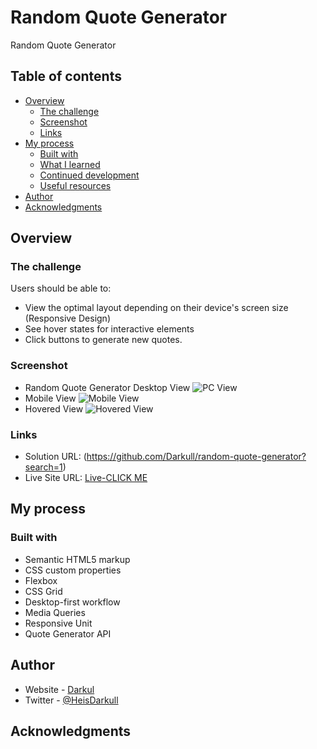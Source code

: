 # Random Quote Generator

Random Quote Generator

## Table of contents

- [Overview](#overview)
  - [The challenge](#the-challenge)
  - [Screenshot](#screenshot)
  - [Links](#links)
- [My process](#my-process)
  - [Built with](#built-with)
  - [What I learned](#what-i-learned)
  - [Continued development](#continued-development)
  - [Useful resources](#useful-resources)
- [Author](#author)
- [Acknowledgments](#acknowledgments)

## Overview

### The challenge

Users should be able to:

- View the optimal layout depending on their device's screen size (Responsive Design)
- See hover states for interactive elements
- Click buttons to generate new quotes.

### Screenshot

- Random Quote Generator Desktop View
  ![PC View](https://i.imgur.com/de1Byjt.png)
- Mobile View
  ![Mobile View](https://i.imgur.com/k0RgAEO.png)
- Hovered View
  ![Hovered View](https://i.imgur.com/O269cH4.gif)

### Links

- Solution URL: (https://github.com/Darkull/random-quote-generator?search=1)
- Live Site URL: <a href="https://random-quote-generator-darkul.netlify.app/" target="_blank">Live-CLICK ME</a>

## My process

### Built with

- Semantic HTML5 markup
- CSS custom properties
- Flexbox
- CSS Grid
- Desktop-first workflow
- Media Queries
- Responsive Unit
- Quote Generator API

## Author

- Website - [Darkul](https://github.com/Darkull)
- Twitter - [@HeisDarkull](https://twitter.com/HeisDarkull)

## Acknowledgments
